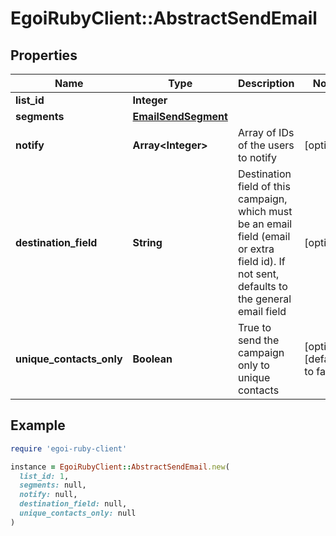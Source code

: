 # EgoiRubyClient::AbstractSendEmail

## Properties

| Name | Type | Description | Notes |
| ---- | ---- | ----------- | ----- |
| **list_id** | **Integer** |  |  |
| **segments** | [**EmailSendSegment**](EmailSendSegment.md) |  |  |
| **notify** | **Array&lt;Integer&gt;** | Array of IDs of the users to notify | [optional] |
| **destination_field** | **String** | Destination field of this campaign, which must be an email field (email or extra field id).                         If not sent, defaults to the general email field | [optional] |
| **unique_contacts_only** | **Boolean** | True to send the campaign only to unique contacts | [optional][default to false] |

## Example

```ruby
require 'egoi-ruby-client'

instance = EgoiRubyClient::AbstractSendEmail.new(
  list_id: 1,
  segments: null,
  notify: null,
  destination_field: null,
  unique_contacts_only: null
)
```

